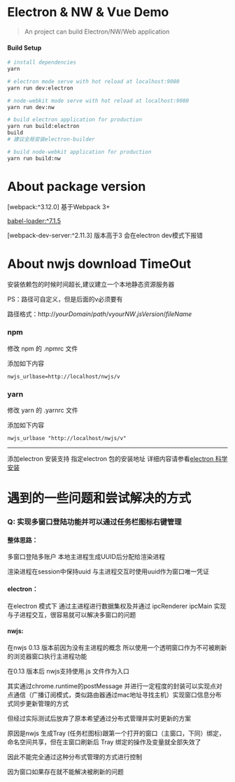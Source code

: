 # Electron & NW & Vue Demo

> An project can build Electron/NW/Web application

#### Build Setup

``` bash
# install dependencies
yarn

# electron mode serve with hot reload at localhost:9080
yarn run dev:electron

# node-webkit mode serve with hot reload at localhost:9080
yarn run dev:nw

# build electron application for production
yarn run build:electron
build
# 建议全局安装electron-builder

# build node-webkit application for production
yarn run build:nw


```

# About package version

[webpack:^3.12.0] 基于Webpack 3+

[babel-loader:^7.1.5](https://www.npmjs.com/package/babel-loader)

[webpack-dev-server:^2.11.3] 版本高于3 会在electron dev模式下报错


# About nwjs download TimeOut

安装依赖包的时候时间超长,建议建立一个本地静态资源服务器

PS：路径可自定义，但是后面的v必须要有

路径格式：http://$yourDomain$/$path$/v$yourNW.jsVersion$/$fileName$

### npm

修改 npm 的 .npmrc 文件

添加如下内容

````
nwjs_urlbase=http://localhost/nwjs/v
````


### yarn

修改 yarn 的 .yarnrc 文件

添加如下内容

````
nwjs_urlbase "http://localhost/nwjs/v"
````
---

添加electron 安装支持 指定electron 包的安装地址
详细内容请参看[electron 科学安装](https://www.jianshu.com/p/098fa716581e)

# 遇到的一些问题和尝试解决的方式

### Q: 实现多窗口登陆功能并可以通过任务栏图标右键管理

#### 整体思路：

多窗口登陆多账户 本地主进程生成UUID后分配给渲染进程

渲染进程在session中保持uuid 与主进程交互时使用uuid作为窗口唯一凭证


#### electron：

在electron 模式下 通过主进程进行数据集权及并通过 ipcRenderer ipcMain 实现与子进程交互，很容易就可以解决多窗口的问题

#### nwjs:

在nwjs 0.13 版本前因为没有主进程的概念 所以使用一个透明窗口作为不可被刷新的浏览器窗口执行主进程功能

在0.13 版本后 nwjs支持使用.js 文件作为入口

其实通过chrome.runtime的postMessage 并进行一定程度的封装可以实现点对点通信（广播订阅模式，类似路由器通过mac地址寻找主机）实现窗口信息分布式同步更新管理的方式

但经过实际测试后放弃了原本希望通过分布式管理并实时更新的方案

原因是nwjs 生成Tray (任务栏图标)跟第一个打开的窗口（主窗口，下同）绑定，命名空间共享，但在主窗口刷新后 Tray 绑定的操作及变量就全部失效了

因此不能完全通过这种分布式管理的方式进行控制

因为窗口如果存在就不能解决被刷新的问题
